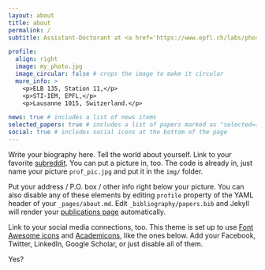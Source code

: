```yaml
---
layout: about
title: about
permalink: /
subtitle: Assistant-Doctorant at <a href='https://www.epfl.ch/labs/phosl/'>Photonic Systems Laboratory (PHOSL), École Polytechnique Fédérale de Lausanne (EPFL)</a>

profile:
  align: right
  image: my_photo.jpg
  image_circular: false # crops the image to make it circular
  more_info: >
    <p>ELB 135, Station 11,</p>
    <p>STI-IEM, EPFL,</p>
    <p>Lausanne 1015, Switzerland.</p>

news: true # includes a list of news items
selected_papers: true # includes a list of papers marked as "selected={true}"
social: true # includes social icons at the bottom of the page
---
```


Write your biography here. Tell the world about yourself. Link to your favorite [subreddit](http://reddit.com). You can put a picture in, too. The code is already in, just name your picture `prof_pic.jpg` and put it in the `img/` folder.

Put your address / P.O. box / other info right below your picture. You can also disable any of these elements by editing `profile` property of the YAML header of your `_pages/about.md`. Edit `_bibliography/papers.bib` and Jekyll will render your [publications page](/al-folio/publications/) automatically.

Link to your social media connections, too. This theme is set up to use [Font Awesome icons](https://fontawesome.com/) and [Academicons](https://jpswalsh.github.io/academicons/), like the ones below. Add your Facebook, Twitter, LinkedIn, Google Scholar, or just disable all of them.

Yes?